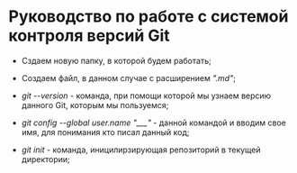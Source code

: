 # Руководство по работе с системой контроля версий Git

* Сздаем новую папку, в которой будем работать;

* Создаем файл, в данном случае с расширением *".md"*;


* *git --version* - команда, при помощи которой мы узнаем версию данного Git, которым мы пользуемся;

* *git config --global user.name "___"* - данной командой и вводим свое имя, для понимания кто писал данный код;

* *git init* - команда, иницилирзирующая репозиторий в текущей директории;

